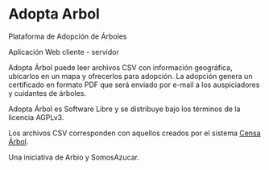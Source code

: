 Adopta Arbol
============

Plataforma de Adopción de Árboles

Aplicación Web cliente - servidor

Adopta Árbol puede leer archivos CSV con información geográfica, ubicarlos en un mapa y ofrecerlos para adopción.
La adopción genera un certificado en formato PDF que será enviado por e-mail a los auspiciadores y cuidantes de árboles.

Adopta Árbol es Software Libre y se distribuye bajo los términos de la licencia AGPLv3.

Los archivos CSV corresponden con aquellos creados por el sistema [Censa Árbol](https://github.com/arbio/Censa-Arbol).

Una iniciativa de Arbio y SomosAzucar.
